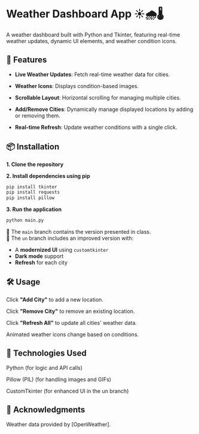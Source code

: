 # Weather Dashboard App ☀️🌧️🌡️

A weather dashboard built with Python and Tkinter, featuring real-time weather updates, dynamic UI elements, and weather condition icons.

## 🌟 Features

- **Live Weather Updates**: Fetch real-time weather data for cities.

- **Weather Icons**: Displays condition-based images.

- **Scrollable Layout**: Horizontal scrolling for managing multiple cities.

- **Add/Remove Cities**: Dynamically manage displayed locations by adding or removing them.

- **Real-time Refresh**: Update weather conditions with a single click.

## 📦 Installation

**1. Clone the repository**

**2. Install dependencies using pip**

```bash
pip install tkinter
pip install requests
pip install pillow
```

**3. Run the application**

```bash
python main.py
```
🔹 The `main` branch contains the version presented in class.  
🔹 The `un` branch includes an improved version with:  
- A **modernized UI** using `customtkinter`  
- **Dark mode** support   
- **Refresh**  for each city


## 🛠 Usage

Click **"Add City"** to add a new location.

Click **"Remove City"** to remove an existing location.

Click **"Refresh All"** to update all cities' weather data.

Animated weather icons change based on conditions.

## 🚀 Technologies Used

Python (for logic and API calls)

Pillow (PIL) (for handling images and GIFs)

CustomTkinter (for enhanced UI in the un branch)

## 🙌 Acknowledgments

Weather data provided by [OpenWeather].

